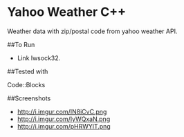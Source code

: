 # Yahoo Weather C++

Weather data with zip/postal code from yahoo weather API. 

##To Run

* Link lwsock32. 


##Tested with

Code::Blocks

##Screenshots

* http://i.imgur.com/IN8iCvC.png
* http://i.imgur.com/IyWQxaN.png
* http://i.imgur.com/pHRWYlT.png
